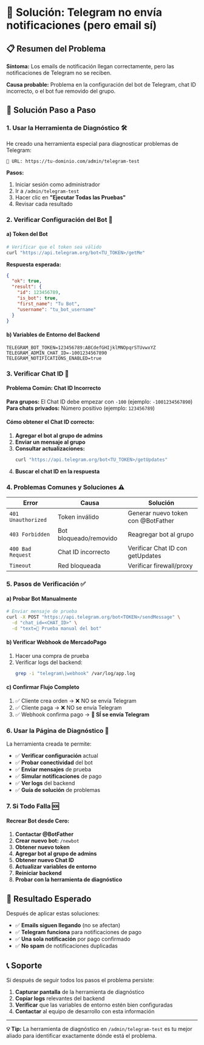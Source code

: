 # 🐛 Solución: Telegram no envía notificaciones (pero email sí)

## 📋 Resumen del Problema

**Síntoma:** Los emails de notificación llegan correctamente, pero las notificaciones de Telegram no se reciben.

**Causa probable:** Problema en la configuración del bot de Telegram, chat ID incorrecto, o el bot fue removido del grupo.

## 🔧 Solución Paso a Paso

### 1. **Usar la Herramienta de Diagnóstico** 🛠️

He creado una herramienta especial para diagnosticar problemas de Telegram:

```
🔗 URL: https://tu-dominio.com/admin/telegram-test
```

**Pasos:**
1. Iniciar sesión como administrador
2. Ir a `/admin/telegram-test`
3. Hacer clic en **"Ejecutar Todas las Pruebas"**
4. Revisar cada resultado

### 2. **Verificar Configuración del Bot** 🤖

#### a) Token del Bot
```bash
# Verificar que el token sea válido
curl "https://api.telegram.org/bot<TU_TOKEN>/getMe"
```

**Respuesta esperada:**
```json
{
  "ok": true,
  "result": {
    "id": 123456789,
    "is_bot": true,
    "first_name": "Tu Bot",
    "username": "tu_bot_username"
  }
}
```

#### b) Variables de Entorno del Backend
```env
TELEGRAM_BOT_TOKEN=123456789:ABCdefGHIjklMNOpqrSTUvwxYZ
TELEGRAM_ADMIN_CHAT_ID=-1001234567890
TELEGRAM_NOTIFICATIONS_ENABLED=true
```

### 3. **Verificar Chat ID** 💬

#### Problema Común: Chat ID Incorrecto

**Para grupos:** El Chat ID debe empezar con `-100` (ejemplo: `-1001234567890`)
**Para chats privados:** Número positivo (ejemplo: `123456789`)

#### Cómo obtener el Chat ID correcto:

1. **Agregar el bot al grupo de admins**
2. **Enviar un mensaje al grupo**
3. **Consultar actualizaciones:**
   ```bash
   curl "https://api.telegram.org/bot<TU_TOKEN>/getUpdates"
   ```
4. **Buscar el chat ID en la respuesta**

### 4. **Problemas Comunes y Soluciones** ⚠️

| Error | Causa | Solución |
|-------|-------|----------|
| `401 Unauthorized` | Token inválido | Generar nuevo token con @BotFather |
| `403 Forbidden` | Bot bloqueado/removido | Reagregar bot al grupo |
| `400 Bad Request` | Chat ID incorrecto | Verificar Chat ID con getUpdates |
| `Timeout` | Red bloqueada | Verificar firewall/proxy |

### 5. **Pasos de Verificación** ✅

#### a) Probar Bot Manualmente
```bash
# Enviar mensaje de prueba
curl -X POST "https://api.telegram.org/bot<TOKEN>/sendMessage" \
  -d "chat_id=<CHAT_ID>" \
  -d "text=🧪 Prueba manual del bot"
```

#### b) Verificar Webhook de MercadoPago
1. Hacer una compra de prueba
2. Verificar logs del backend:
   ```bash
   grep -i "telegram\|webhook" /var/log/app.log
   ```

#### c) Confirmar Flujo Completo
1. ✅ Cliente crea orden → ❌ NO se envía Telegram
2. ✅ Cliente paga → ❌ NO se envía Telegram
3. ✅ Webhook confirma pago → **🚀 SÍ se envía Telegram**

### 6. **Usar la Página de Diagnóstico** 🧪

La herramienta creada te permite:

- ✅ **Verificar configuración** actual
- ✅ **Probar conectividad** del bot
- ✅ **Enviar mensajes** de prueba
- ✅ **Simular notificaciones** de pago
- ✅ **Ver logs** del backend
- ✅ **Guía de solución** de problemas

### 7. **Si Todo Falla** 🆘

#### Recrear Bot desde Cero:

1. **Contactar @BotFather**
2. **Crear nuevo bot:** `/newbot`
3. **Obtener nuevo token**
4. **Agregar bot al grupo de admins**
5. **Obtener nuevo Chat ID**
6. **Actualizar variables de entorno**
7. **Reiniciar backend**
8. **Probar con la herramienta de diagnóstico**

## 🎯 Resultado Esperado

Después de aplicar estas soluciones:

- ✅ **Emails siguen llegando** (no se afectan)
- ✅ **Telegram funciona** para notificaciones de pago
- ✅ **Una sola notificación** por pago confirmado
- ✅ **No spam** de notificaciones duplicadas

## 📞 Soporte

Si después de seguir todos los pasos el problema persiste:

1. **Capturar pantalla** de la herramienta de diagnóstico
2. **Copiar logs** relevantes del backend
3. **Verificar** que las variables de entorno estén bien configuradas
4. **Contactar** al equipo de desarrollo con esta información

---

**💡 Tip:** La herramienta de diagnóstico en `/admin/telegram-test` es tu mejor aliado para identificar exactamente dónde está el problema.
